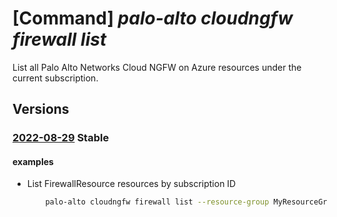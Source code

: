 # [Command] _palo-alto cloudngfw firewall list_

List all Palo Alto Networks Cloud NGFW on Azure resources under the current subscription.

## Versions

### [2022-08-29](/Resources/mgmt-plane/L3N1YnNjcmlwdGlvbnMve30vcHJvdmlkZXJzL3BhbG9hbHRvbmV0d29ya3MuY2xvdWRuZ2Z3L2ZpcmV3YWxscw==/2022-08-29.xml) **Stable**

<!-- mgmt-plane /subscriptions/{}/providers/paloaltonetworks.cloudngfw/firewalls 2022-08-29 -->
<!-- mgmt-plane /subscriptions/{}/resourcegroups/{}/providers/paloaltonetworks.cloudngfw/firewalls 2022-08-29 -->

#### examples

- List FirewallResource resources by subscription ID
    ```bash
        palo-alto cloudngfw firewall list --resource-group MyResourceGroup
    ```
